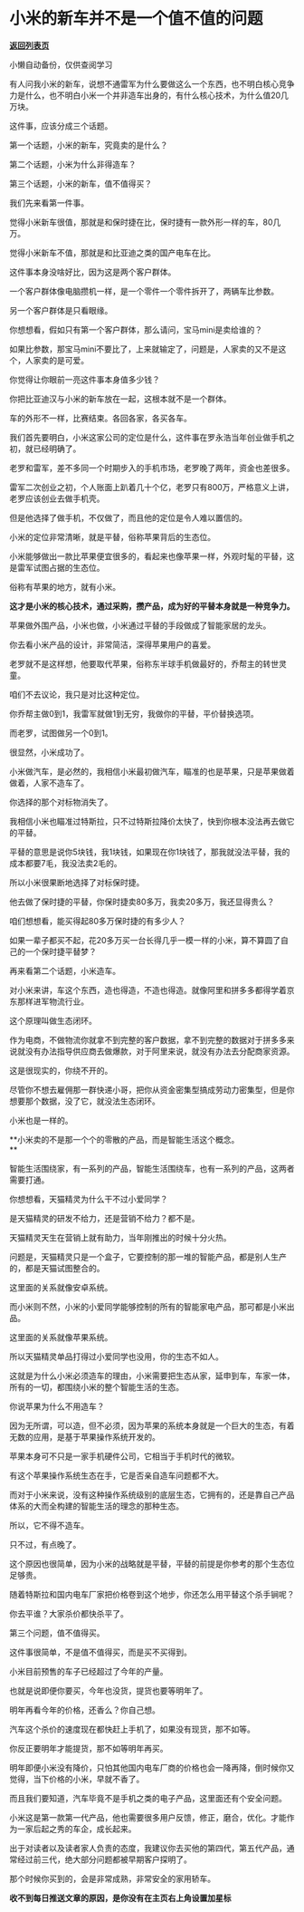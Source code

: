 # 小米的新车并不是一个值不值的问题

[**返回列表页**](/gzh/记忆承载3)

小懒自动备份，仅供查阅学习

有人问我小米的新车，说想不通雷军为什么要做这么一个东西，也不明白核心竞争力是什么，也不明白小米一个并非造车出身的，有什么核心技术，为什么值20几万块。  

这件事，应该分成三个话题。

第一个话题，小米的新车，究竟卖的是什么？

第二个话题，小米为什么非得造车？

第三个话题，小米的新车，值不值得买？

我们先来看第一件事。  

觉得小米新车很值，那就是和保时捷在比，保时捷有一款外形一样的车，80几万。

觉得小米新车不值，那就是和比亚迪之类的国产电车在比。  

这件事本身没啥好比，因为这是两个客户群体。  

一个客户群体像电脑攒机一样，是一个零件一个零件拆开了，两辆车比参数。  

另一个客户群体是只看眼缘。  

你想想看，假如只有第一个客户群体，那么请问，宝马mini是卖给谁的？  

如果比参数，那宝马mini不要比了，上来就输定了，问题是，人家卖的又不是这个，人家卖的是可爱。

你觉得让你眼前一亮这件事本身值多少钱？  

你把比亚迪汉与小米的新车放在一起，这根本就不是一个群体。  

车的外形不一样，比赛结束。各回各家，各买各车。  

我们首先要明白，小米这家公司的定位是什么，这件事在罗永浩当年创业做手机之初，就已经明确了。

老罗和雷军，差不多同一个时期步入的手机市场，老罗晚了两年，资金也差很多。

雷军二次创业之初，个人账面上趴着几十个亿，老罗只有800万，严格意义上讲，老罗应该创业去做手机壳。

但是他选择了做手机，不仅做了，而且他的定位是令人难以置信的。

小米的定位非常清晰，就是平替，俗称苹果背后的生态位。  

小米能够做出一款比苹果便宜很多的，看起来也像苹果一样，外观时髦的平替，这是雷军试图占据的生态位。  

俗称有苹果的地方，就有小米。

 **这才是小米的核心技术，通过采购，攒产品，成为好的平替本身就是一种竞争力。**

苹果做外围产品，小米也做，小米通过平替的手段做成了智能家居的龙头。  

你去看小米产品的设计，非常简洁，深得苹果用户的喜爱。  

老罗就不是这样想，他要取代苹果，俗称东半球手机做最好的，乔帮主的转世灵童。  

咱们不去议论，我只是对比这种定位。

你乔帮主做0到1，我雷军就做1到无穷，我做你的平替，平价替换选项。

而老罗，试图做另一个0到1。  

很显然，小米成功了。  

小米做汽车，是必然的，我相信小米最初做汽车，瞄准的也是苹果，只是苹果做着做着，人家不造车了。  

你选择的那个对标物消失了。  

我相信小米也瞄准过特斯拉，只不过特斯拉降价太快了，快到你根本没法再去做它的平替。

平替的意思是说你5块钱，我1块钱，如果现在你1块钱了，那我就没法平替，我的成本都要7毛，我没法卖2毛的。  

所以小米很果断地选择了对标保时捷。

他去做了保时捷的平替，你保时捷卖80多万，我卖20多万，我还显得贵么？

咱们想想看，能买得起80多万保时捷的有多少人？  

如果一辈子都买不起，花20多万买一台长得几乎一模一样的小米，算不算圆了自己的一个保时捷平替梦？  

再来看第二个话题，小米造车。  

对小米来讲，车这个东西，造也得造，不造也得造。就像阿里和拼多多都得学着京东那样进军物流行业。  

这个原理叫做生态闭环。  

作为电商，不做物流你就拿不到完整的客户数据，拿不到完整的数据对于拼多多来说就没有办法指导供应商去做爆款，对于阿里来说，就没有办法去分配商家资源。  

这是很现实的，你绕不开的。  

尽管你不想去雇佣那一群快递小哥，把你从资金密集型搞成劳动力密集型，但是你想要那个数据，没了它，就没法生态闭环。  

小米也是一样的。  

 **小米卖的不是那一个个的零散的产品，而是智能生活这个概念。  
**

智能生活围绕家，有一系列的产品，智能生活围绕车，也有一系列的产品，这两者需要打通。  

你想想看，天猫精灵为什么干不过小爱同学？  

是天猫精灵的研发不给力，还是营销不给力？都不是。  

天猫精灵天生在营销上就有助力，当年刚推出的时候十分火热。  

问题是，天猫精灵只是一个盒子，它要控制的那一堆的智能产品，都是别人生产的，都是天猫试图整合的。

这里面的关系就像安卓系统。

而小米则不然，小米的小爱同学能够控制的所有的智能家电产品，那可都是小米出品。

这里面的关系就像苹果系统。  

所以天猫精灵单品打得过小爱同学也没用，你的生态不如人。  

这就是为什么小米必须造车的理由，小米需要把生态从家，延申到车，车家一体，所有的一切，都围绕小米的整个智能生活的生态。  

你说苹果为什么不用造车？  

因为无所谓，可以造，但不必须，因为苹果的系统本身就是一个巨大的生态，有着无数的应用，是基于苹果操作系统开发的。

苹果本身可不只是一家手机硬件公司，它相当于手机时代的微软。  

有这个苹果操作系统生态在手，它是否亲自造车问题都不大。  

而对于小米来说，没有这种操作系统级别的底层生态，它拥有的，还是靠自己产品体系的大而全构建的智能生活的理念的那种生态。  

所以，它不得不造车。

只不过，有点晚了。  

这个原因也很简单，因为小米的战略就是平替，平替的前提是你参考的那个生态位足够贵。  

随着特斯拉和国内电车厂家把价格卷到这个地步，你还怎么用平替这个杀手锏呢？  

你去平谁？大家杀价都快杀平了。  

第三个问题，值不值得买。  

这件事很简单，不是值不值得买，而是买不买得到。

小米目前预售的车子已经超过了今年的产量。

也就是说即便你要买，今年也没货，提货也要等明年了。  

明年再看今年的价格，还香么？你自己想。

汽车这个杀价的速度现在都快赶上手机了，如果没有现货，那不如等。  

你反正要明年才能提货，那不如等明年再买。

明年即便小米没有降价，只怕其他国内电车厂商的价格也会一降再降，倒时候你又觉得，当下价格的小米，早就不香了。

而且我们要知道，汽车毕竟不是手机之类的电子产品，这里面还有个安全问题。

小米这是第一款第一代产品，他也需要很多用户反馈，修正，磨合，优化。才能作为一家后起之秀的车企，成长起来。  

出于对读者以及读者家人负责的态度，我建议你去买他的第四代，第五代产品，通常经过前三代，绝大部分问题都被早期客户探明了。  

那个时候你买到的，会是非常成熟，非常安全的家用轿车。

 **收不到每日推送文章的原因，是你没有在主页右上角设置加星标**


